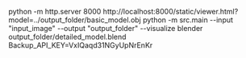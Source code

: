 python -m http.server 8000
http://localhost:8000/static/viewer.html?model=../output_folder/basic_model.obj
python -m src.main --input "input_image" --output "output_folder" --visualize
blender output_folder/detailed_model.blend
Backup_API_KEY=VxIQaqd31NGyUpNrEnKr